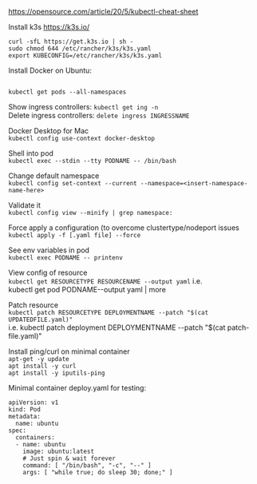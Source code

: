 https://opensource.com/article/20/5/kubectl-cheat-sheet


Install k3s https://k3s.io/  
```
curl -sfL https://get.k3s.io | sh -
sudo chmod 644 /etc/rancher/k3s/k3s.yaml
export KUBECONFIG=/etc/rancher/k3s/k3s.yaml
```

Install Docker on Ubuntu:
```bash <(curl -s https://raw.githubusercontent.com/stevelerner/devops-technique/master/k3s.sh)
```

`kubectl get pods --all-namespaces`

Show ingress controllers: `kubectl get ing -n`   
Delete ingress controllers: `delete ingress INGRESSNAME`  

Docker Desktop for Mac  
`kubectl config use-context docker-desktop`

Shell into pod  
`kubectl exec --stdin --tty PODNAME -- /bin/bash`

Change default namespace  
`kubectl config set-context --current --namespace=<insert-namespace-name-here>`    

Validate it  
`kubectl config view --minify | grep namespace:`

Force apply a configuration (to overcome clustertype/nodeport issues  
`kubectl apply -f [.yaml file] --force`

See env variables in pod  
`kubectl exec PODNAME -- printenv`

View config of resource  
`kubectl get RESOURCETYPE RESOURCENAME --output yaml` i.e.  
kubectl get pod PODNAME--output yaml | more

Patch resource  
`kubectl patch RESOURCETYPE DEPLOYMENTNAME --patch "$(cat UPDATEDFILE.yaml)"`  
i.e. kubectl patch deployment DEPLOYMENTNAME --patch "$(cat patch-file.yaml)"

Install ping/curl on minimal container  
`apt-get -y update`  
`apt install -y curl`  
`apt install -y iputils-ping`  

Minimal container deploy.yaml for testing:
```
apiVersion: v1
kind: Pod
metadata:
  name: ubuntu
spec:
  containers:
  - name: ubuntu
    image: ubuntu:latest
    # Just spin & wait forever
    command: [ "/bin/bash", "-c", "--" ]
    args: [ "while true; do sleep 30; done;" ]
```
